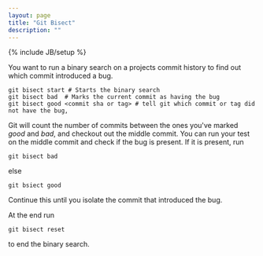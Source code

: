 ```yaml
---
layout: page
title: "Git Bisect"
description: ""
---
```

{% include JB/setup %}

You want to run a binary search on a projects commit history to find out which commit introduced a bug.

    git bisect start # Starts the binary search
    git bisect bad  # Marks the current commit as having the bug
    git bisect good <commit sha or tag> # tell git which commit or tag did not have the bug,

Git will count the number of commits between the ones you've marked *good* and *bad*, and checkout out the middle commit. You can run your test on the middle commit and check if the bug is present. 
If it is present, run

    git bisect bad

else

    git bsiect good

Continue this until you isolate the commit that introduced the bug. 

At the end run 

    git bisect reset 

to end the binary search. 





